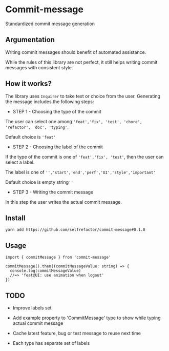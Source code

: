 # Commit-message
Standardized commit message generation

## Argumentation

Writing commit messages should benefit of automated assistance. 

While the rules of this library are not perfect, it still helps writing commit messages with consistent style.

## How it works?

The library uses `Inquirer` to take text or choice from the user. Generating the message includes the following steps:

- STEP 1 - Choosing the type of the commit

The user can select one among `'feat','fix', 'test', 'chore', 'refactor', 'doc', 'typing'`.

Default choice is `'feat'`

- STEP 2 - Choosing the label of the commit

If the type of the commit is one of `'feat','fix', 'test'`, then the user can select a label.

The label is one of `'','start','end','perf','UI','style','important'`

Default choice is empty string`''`

- STEP 3 - Writing the commit message

In this step the user writes the actual commit message.

## Install

`yarn add https://github.com/selfrefactor/commit-message#0.1.0`

## Usage

```
import { commitMessage } from 'commit-message'

commitMessage().then((commitMessageValue: string) => {
  console.log(commitMessageValue)
  //=> 'feat@UI: use animation when logout'
})
```

## TODO

- Improve labels set

- Add example property to 'CommitMessage' type to show while typing actual commit message

- Cache latest feature, bug or test message to reuse next time

- Each type has separate set of labels